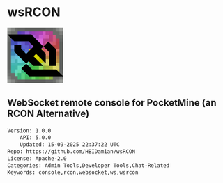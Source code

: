 # wsRCON
<img src="https://raw.githubusercontent.com/HBIDamian/wsRCON/69625db5a3aa53f096bc1ec733a4001988c6dbbf/icon.png" width="128" height="128" />

## WebSocket remote console for PocketMine (an RCON Alternative)
```properties
Version: 1.0.0
    API: 5.0.0
    Updated: 15-09-2025 22:37:22 UTC
Repo: https://github.com/HBIDamian/wsRCON
License: Apache-2.0
Categories: Admin Tools,Developer Tools,Chat-Related
Keywords: console,rcon,websocket,ws,wsrcon
```